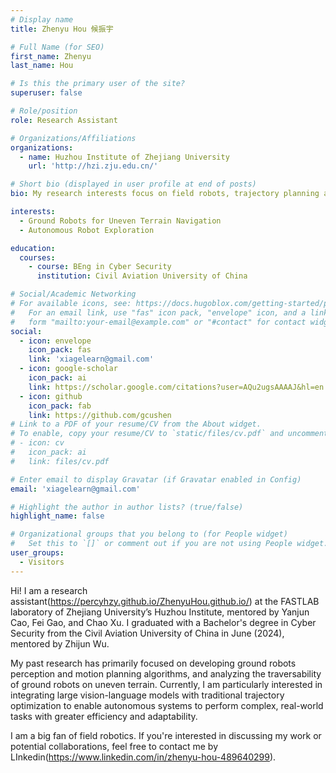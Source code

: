 ```yaml
---
# Display name
title: Zhenyu Hou 候振宇

# Full Name (for SEO)
first_name: Zhenyu
last_name: Hou

# Is this the primary user of the site?
superuser: false

# Role/position
role: Research Assistant

# Organizations/Affiliations
organizations:
  - name: Huzhou Institute of Zhejiang University
    url: 'http://hzi.zju.edu.cn/'

# Short bio (displayed in user profile at end of posts)
bio: My research interests focus on field robots, trajectory planning and optimization. I am also very interested in quadruped robots, and I plan to integrate traditional robotic perception and planning with reinforcement learning in the future.

interests:
  - Ground Robots for Uneven Terrain Navigation
  - Autonomous Robot Exploration

education:
  courses:
    - course: BEng in Cyber Security
      institution: Civil Aviation University of China

# Social/Academic Networking
# For available icons, see: https://docs.hugoblox.com/getting-started/page-builder/#icons
#   For an email link, use "fas" icon pack, "envelope" icon, and a link in the
#   form "mailto:your-email@example.com" or "#contact" for contact widget.
social:
  - icon: envelope
    icon_pack: fas
    link: 'xiagelearn@gmail.com'
  - icon: google-scholar
    icon_pack: ai
    link: https://scholar.google.com/citations?user=AQu2ugsAAAAJ&hl=en
  - icon: github
    icon_pack: fab
    link: https://github.com/gcushen
# Link to a PDF of your resume/CV from the About widget.
# To enable, copy your resume/CV to `static/files/cv.pdf` and uncomment the lines below.
# - icon: cv
#   icon_pack: ai
#   link: files/cv.pdf

# Enter email to display Gravatar (if Gravatar enabled in Config)
email: 'xiagelearn@gmail.com'

# Highlight the author in author lists? (true/false)
highlight_name: false

# Organizational groups that you belong to (for People widget)
#   Set this to `[]` or comment out if you are not using People widget.
user_groups:
  - Visitors
---
```


Hi! I am a research assistant(https://percyhzy.github.io/ZhenyuHou.github.io/) at the FASTLAB laboratory of Zhejiang University’s Huzhou Institute, mentored by Yanjun Cao, Fei Gao, and Chao Xu. I graduated with a Bachelor's degree in Cyber Security from the Civil Aviation University of China in June (2024), mentored by Zhijun Wu.

My past research has primarily focused on developing ground robots perception and motion planning algorithms, and analyzing the traversability of ground robots on uneven terrain. Currently, I am particularly interested in integrating large vision-language models with traditional trajectory optimization to enable autonomous systems to perform complex, real-world tasks with greater efficiency and adaptability.

I am a big fan of field robotics. If you're interested in discussing my work or potential collaborations, feel free to contact me by LInkedin(https://www.linkedin.com/in/zhenyu-hou-489640299).